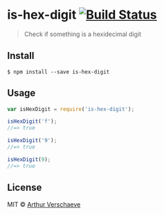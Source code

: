 # is-hex-digit [![Build Status](https://travis-ci.org/arthurvr/is-hex-digit.svg?branch=master)](https://travis-ci.org/arthurvr/is-hex-digit)

> Check if something is a hexidecimal digit


## Install

```
$ npm install --save is-hex-digit
```


## Usage

```js
var isHexDigit = require('is-hex-digit');

isHexDigit('f');
//=> true

isHexDigit('9');
//=> true

isHexDigit(9);
//=> true
```


## License

MIT © [Arthur Verschaeve](http://arthurverschaeve.be)
